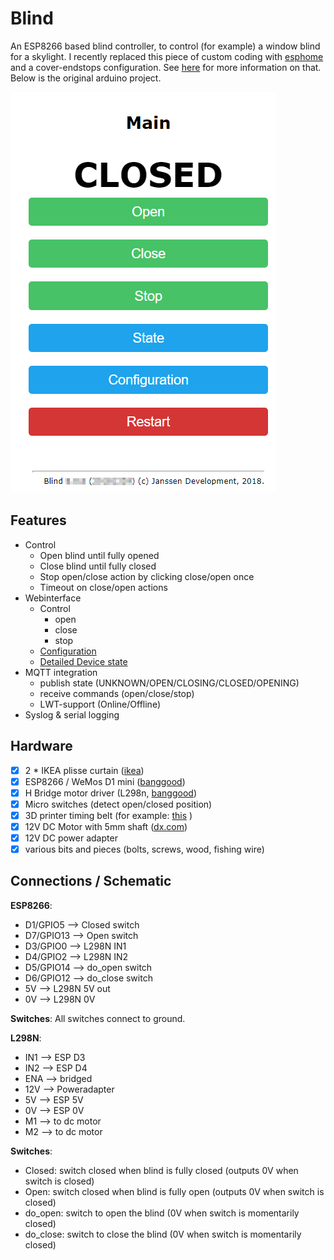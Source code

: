 # Blind
An ESP8266 based blind controller, to control (for example) a window blind for a skylight.
I recently replaced this piece of custom coding with [esphome](https://www.esphome.io) and a cover-endstops configuration. See [here](https://github.com/mjj4791/esphome_blind) for more information on that.
Below is the original arduino project.


![test](https://github.com/mjj4791/blind/blob/master/img/Main.png)

## Features

 - Control
 	- Open blind until fully opened
	- Close blind until fully closed
	- Stop open/close action by clicking close/open once
	- Timeout on close/open actions
 - Webinterface
	 - Control
		 - open
		 - close
		 - stop
	 - [Configuration](https://github.com/mjj4791/blind/blob/master/img/config.png)
	 - [Detailed Device state](https://github.com/mjj4791/blind/blob/master/img/State.png)
 - MQTT integration
	 - publish state (UNKNOWN/OPEN/CLOSING/CLOSED/OPENING)
	 - receive commands (open/close/stop)
	 - LWT-support (Online/Offline)
 - Syslog & serial logging


## Hardware

 - [x] 2 * IKEA plisse curtain ([ikea](https://www.ikea.com/nl/nl/catalog/products/90369507/))
 - [x] ESP8266 / WeMos D1 mini ([banggood](https://www.banggood.com/search/wemos-d1-mini.html))
 - [x] H Bridge motor driver (L298n, [banggood](https://www.banggood.com/buy/l298n-motor-driver.html))
 - [x] Micro switches (detect open/closed position)
 - [x] 3D printer timing belt (for example: [this](https://www.banggood.com/10M-2GT-Timing-Belt-20-Teeth-GT2-Aluminium-Pulley-For-3D-Printer-CNC-RepRap-p-1081310.html?rmmds=detail-left-hotproducts__1&HotRecToken=CgEwEAIaAklWIgJQRCgB&cur_warehouse=CN) )
 - [x] 12V DC Motor with 5mm shaft ([dx.com](https://www.dx.com/p/zhaoyao-200rpm-5mm-shaft-dia-pernament-magnetic-dc-12v-gearbox-geared-motor-white-2083509#.XCedVvlKiMo))
 - [x] 12V DC power adapter
 - [x] various bits and pieces (bolts, screws, wood, fishing wire)

## Connections / Schematic
**ESP8266**:

 - D1/GPIO5 --> Closed switch
 - D7/GPIO13 --> Open switch
 - D3/GPIO0 --> L298N IN1
 - D4/GPIO2 --> L298N IN2
 - D5/GPIO14 --> do_open switch
 - D6/GPIO12 --> do_close switch
 - 5V --> L298N 5V out
 - 0V --> L298N 0V

**Switches**:
All switches connect to ground.

**L298N**:
 - IN1 --> ESP D3
 - IN2 --> ESP D4
 - ENA --> bridged
 - 12V --> Poweradapter
 - 5V --> ESP 5V
 - 0V --> ESP 0V
 - M1 --> to dc motor
 - M2 --> to dc motor

**Switches**:
 - Closed: switch closed when blind is fully closed (outputs 0V when switch is closed)
 - Open: switch closed when blind is fully open  (outputs 0V when switch is closed)
 - do_open: switch to open the blind (0V when switch is momentarily closed)
 - do_close: switch to close the blind (0V when switch is momentarily closed)




